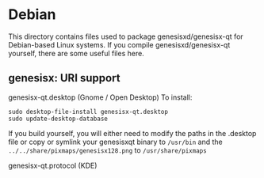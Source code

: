 
Debian
====================
This directory contains files used to package genesisxd/genesisx-qt
for Debian-based Linux systems. If you compile genesisxd/genesisx-qt yourself, there are some useful files here.

## genesisx: URI support ##


genesisx-qt.desktop  (Gnome / Open Desktop)
To install:

	sudo desktop-file-install genesisx-qt.desktop
	sudo update-desktop-database

If you build yourself, you will either need to modify the paths in
the .desktop file or copy or symlink your genesisxqt binary to `/usr/bin`
and the `../../share/pixmaps/genesisx128.png` to `/usr/share/pixmaps`

genesisx-qt.protocol (KDE)

